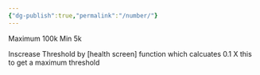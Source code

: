 ```yaml
---
{"dg-publish":true,"permalink":"/number/"}
---
```


Maximum 100k Min 5k

Inscrease Threshold by [health screen] function which calcuates 0.1 X this to get a maximum threshold